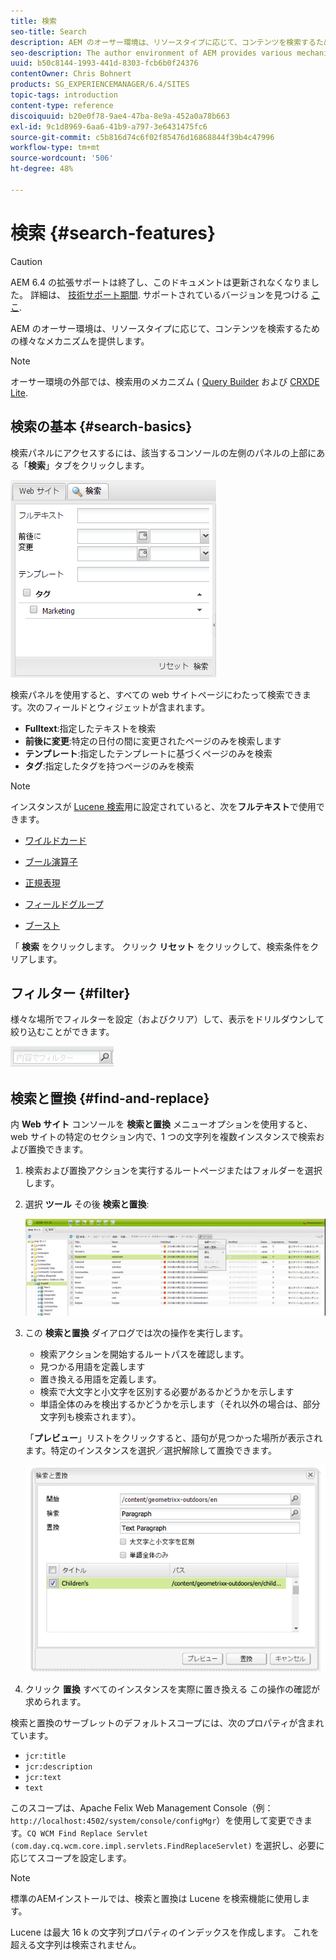 ```yaml
---
title: 検索
seo-title: Search
description: AEM のオーサー環境は、リソースタイプに応じて、コンテンツを検索するための様々なメカニズムを提供します。
seo-description: The author environment of AEM provides various mechanisms for searching for content, dependent on the resource type.
uuid: b50c8144-1993-441d-8303-fcb6b0f24376
contentOwner: Chris Bohnert
products: SG_EXPERIENCEMANAGER/6.4/SITES
topic-tags: introduction
content-type: reference
discoiquuid: b20e0f78-9ae4-47ba-8e9a-452a0a78b663
exl-id: 9c1d8969-6aa6-41b9-a797-3e6431475fc6
source-git-commit: c5b816d74c6f02f85476d16868844f39b4c47996
workflow-type: tm+mt
source-wordcount: '506'
ht-degree: 48%

---
```


# 検索 {#search-features}

>[!CAUTION]
>
>AEM 6.4 の拡張サポートは終了し、このドキュメントは更新されなくなりました。 詳細は、 [技術サポート期間](https://helpx.adobe.com/jp/support/programs/eol-matrix.html). サポートされているバージョンを見つける [ここ](https://experienceleague.adobe.com/docs/?lang=ja).

AEM のオーサー環境は、リソースタイプに応じて、コンテンツを検索するための様々なメカニズムを提供します。

>[!NOTE]
>
>オーサー環境の外部では、検索用のメカニズム ( [Query Builder](/help/sites-developing/querybuilder-api.md) および [CRXDE Lite](/help/sites-developing/developing-with-crxde-lite.md).

## 検索の基本 {#search-basics}

検索パネルにアクセスするには、該当するコンソールの左側のパネルの上部にある「**検索**」タブをクリックします。

![chlimage_1-140](assets/chlimage_1-140.png)

検索パネルを使用すると、すべての web サイトページにわたって検索できます。次のフィールドとウィジェットが含まれます。

* **Fulltext**:指定したテキストを検索
* **前後に変更**:特定の日付の間に変更されたページのみを検索します
* **テンプレート**:指定したテンプレートに基づくページのみを検索
* **タグ**:指定したタグを持つページのみを検索

>[!NOTE]
>
>インスタンスが [Lucene 検索](/help/sites-deploying/queries-and-indexing.md)用に設定されていると、次を&#x200B;**フルテキスト**&#x200B;で使用できます。
>
>* [ワイルドカード](https://lucene.apache.org/core/5_3_1/queryparser/org/apache/lucene/queryparser/classic/package-summary.html#Wildcard_Searches)
>* [ブール演算子](https://lucene.apache.org/core/5_3_1/queryparser/org/apache/lucene/queryparser/classic/package-summary.html#Boolean_operators)
>
>* [正規表現](https://lucene.apache.org/core/5_3_1/queryparser/org/apache/lucene/queryparser/classic/package-summary.html#Regexp_Searches)
>* [フィールドグループ](https://lucene.apache.org/core/5_3_1/queryparser/org/apache/lucene/queryparser/classic/package-summary.html#Field_Grouping)
>* [ブースト](https://lucene.apache.org/core/5_3_1/queryparser/org/apache/lucene/queryparser/classic/package-summary.html#Boosting_a_Term)
>


「 **検索** をクリックします。 クリック **リセット** をクリックして、検索条件をクリアします。

## フィルター {#filter}

様々な場所でフィルターを設定（およびクリア）して、表示をドリルダウンして絞り込むことができます。

![chlimage_1-141](assets/chlimage_1-141.png)

## 検索と置換 {#find-and-replace}

内 **Web サイト** コンソールを **検索と置換** メニューオプションを使用すると、web サイトの特定のセクション内で、1 つの文字列を複数インスタンスで検索および置換できます。

1. 検索および置換アクションを実行するルートページまたはフォルダーを選択します。
1. 選択 **ツール** その後 **検索と置換**:

   ![screen_shot_2012-02-15at120346pm](assets/screen_shot_2012-02-15at120346pm.png)

1. この **検索と置換** ダイアログでは次の操作を実行します。

   * 検索アクションを開始するルートパスを確認します。
   * 見つかる用語を定義します
   * 置き換える用語を定義します。
   * 検索で大文字と小文字を区別する必要があるかどうかを示します
   * 単語全体のみを検出するかどうかを示します（それ以外の場合は、部分文字列も検索されます）。

   「**プレビュー**」リストをクリックすると、語句が見つかった場所が表示されます。特定のインスタンスを選択／選択解除して置換できます。

   ![screen_shot_2012-02-15at120719pm](assets/screen_shot_2012-02-15at120719pm.png)

1. クリック **置換** すべてのインスタンスを実際に置き換える この操作の確認が求められます。

検索と置換のサーブレットのデフォルトスコープには、次のプロパティが含まれています。

* `jcr:title`
* `jcr:description`
* `jcr:text`
* `text`

このスコープは、Apache Felix Web Management Console（例：`http://localhost:4502/system/console/configMgr`）を使用して変更できます。`CQ WCM Find Replace Servlet (com.day.cq.wcm.core.impl.servlets.FindReplaceServlet)` を選択し、必要に応じてスコープを設定します。

>[!NOTE]
>
>標準のAEMインストールでは、検索と置換は Lucene を検索機能に使用します。
>
>Lucene は最大 16 k の文字列プロパティのインデックスを作成します。 これを超える文字列は検索されません。
